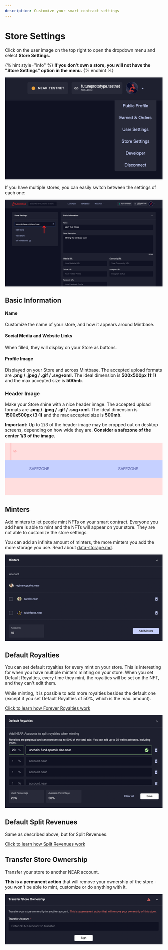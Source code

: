 ```yaml
---
description: Customize your smart contract settings
---
```


# Store Settings

Click on the user image on the top right to open the dropdown menu and select **Store Settings.**

{% hint style="info" %}
**If you don't own a store, you will not have the "Store Settings" option in the menu.**
{% endhint %}

![](<../../.gitbook/assets/Screenshot 2022-04-12 at 15.24.37.png>)

If you have multiple stores, you can easily switch between the settings of each one:

![](<../../.gitbook/assets/Untitled design (17).png>)

## Basic Information

#### Name

Customize the name of your store, and how it appears around Mintbase.

#### Social Media and Website Links

When filled, they will display on your Store as buttons.

#### Profile Image

Displayed on your Store and across Mintbase. The accepted upload formats are **.png / .jpeg / .gif / .svg+xml.** The ideal dimension is **500x500px (1:1)** and the max accepted size is **500mb**.



### Header Image

Make your Store shine with a nice header image. The accepted upload formats are **.png / .jpeg / .gif / .svg+xml.** The ideal dimension is **1500x500px (3:1)** and the max accepted size is **500mb**.

**Important:** Up to 2/3 of the header image may be cropped out on desktop screens, depending on how wide they are. **Consider a safezone of the center 1/3 of the image.**

![Safezone for header images](../../.gitbook/assets/mintbase-header-safezone-23.png)



## Minters

Add minters to let people mint NFTs on your smart contract. Everyone you add here is able to mint and the NFTs will appear on your store. They are not able to customize the store settings.

You can add an infinite amount of minters, the more minters you add the more storage you use. Read about [data-storage.md](../data-storage.md "mention").

![](<../../.gitbook/assets/Screenshot 2022-08-01 at 15.47.32.png>)

## Default Royalties

You can set default royalties for every mint on your store. This is interesting for when you have multiple minters minting on your store. When you set Default Royalties, every time they mint, the royalties will be set on the NFT, and they can't edit them.

While minting, it is possible to add more royalties besides the default one (except if you set Default Royalties of 50%, which is the max. amount).

[Click to learn how Forever Royalties work](https://docs.mintbase.io/creating/minting/minting-nfts#forever-royalties)

![](<../../.gitbook/assets/Screenshot 2022-08-01 at 15.51.21.png>)

## Default Split Revenues

Same as described above, but for Split Revenues.

[Click to learn how Split Revenues work](https://docs.mintbase.io/creating/minting/minting-nfts#split-revenues)

## Transfer Store Ownership

Transfer your store to another NEAR account.

**This is a permanent action** that will remove your ownership of the store - you won't be able to mint, customize or do anything with it.

![](<../../.gitbook/assets/Screenshot 2022-08-01 at 15.52.30.png>)
